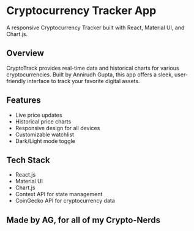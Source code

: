 # Cryptocurrency Tracker App
A responsive Cryptocurrency Tracker built with React, Material UI, and Chart.js.

## Overview
CryptoTrack provides real-time data and historical charts for various cryptocurrencies. Built by Annirudh Gupta, this app offers a sleek, user-friendly interface to track your favorite digital assets.

## Features
- Live price updates
- Historical price charts
- Responsive design for all devices
- Customizable watchlist
- Dark/Light mode toggle

## Tech Stack
- React.js
- Material UI
- Chart.js
- Context API for state management
- CoinGecko API for cryptocurrency data


## Made by AG, for all of my Crypto-Nerds 